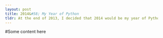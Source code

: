 ```yaml
---
layout: post
title: 2014&#58; My Year of Python
tldr: At the end of 2013, I decided that 2014 would be my year of Python.  It's been great!
---
```


#Some content here
